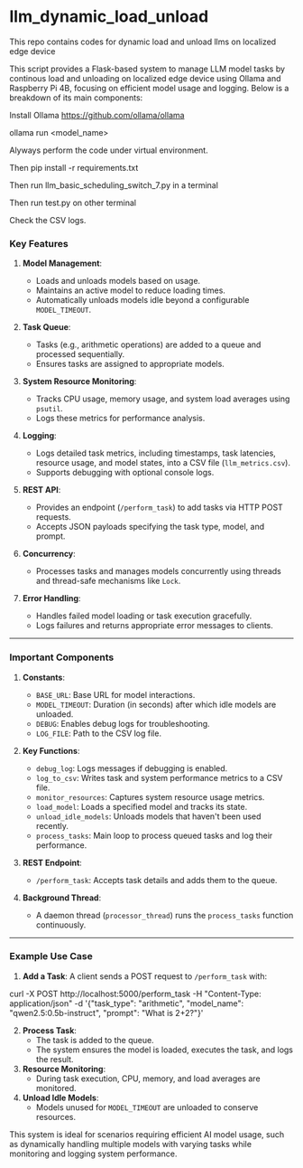 # llm_dynamic_load_unload
This repo contains codes for dynamic load and unload llms on localized edge device

This script provides a Flask-based system to manage LLM model tasks by continous load and unloading on localized edge device using Ollama and Raspberry Pi 4B, focusing on efficient model usage and logging. Below is a breakdown of its main components:

Install Ollama https://github.com/ollama/ollama

ollama run <model_name>

Alyways perform the code under virtual environment.

Then pip install -r requirements.txt

Then run llm_basic_scheduling_switch_7.py in a terminal

Then run test.py on other terminal

Check the CSV logs.

### **Key Features**
1. **Model Management**:
   - Loads and unloads models based on usage.
   - Maintains an active model to reduce loading times.
   - Automatically unloads models idle beyond a configurable `MODEL_TIMEOUT`.

2. **Task Queue**:
   - Tasks (e.g., arithmetic operations) are added to a queue and processed sequentially.
   - Ensures tasks are assigned to appropriate models.

3. **System Resource Monitoring**:
   - Tracks CPU usage, memory usage, and system load averages using `psutil`.
   - Logs these metrics for performance analysis.

4. **Logging**:
   - Logs detailed task metrics, including timestamps, task latencies, resource usage, and model states, into a CSV file (`llm_metrics.csv`).
   - Supports debugging with optional console logs.

5. **REST API**:
   - Provides an endpoint (`/perform_task`) to add tasks via HTTP POST requests.
   - Accepts JSON payloads specifying the task type, model, and prompt.

6. **Concurrency**:
   - Processes tasks and manages models concurrently using threads and thread-safe mechanisms like `Lock`.

7. **Error Handling**:
   - Handles failed model loading or task execution gracefully.
   - Logs failures and returns appropriate error messages to clients.

---

### **Important Components**
1. **Constants**:
   - `BASE_URL`: Base URL for model interactions.
   - `MODEL_TIMEOUT`: Duration (in seconds) after which idle models are unloaded.
   - `DEBUG`: Enables debug logs for troubleshooting.
   - `LOG_FILE`: Path to the CSV log file.

2. **Key Functions**:
   - `debug_log`: Logs messages if debugging is enabled.
   - `log_to_csv`: Writes task and system performance metrics to a CSV file.
   - `monitor_resources`: Captures system resource usage metrics.
   - `load_model`: Loads a specified model and tracks its state.
   - `unload_idle_models`: Unloads models that haven't been used recently.
   - `process_tasks`: Main loop to process queued tasks and log their performance.

3. **REST Endpoint**:
   - `/perform_task`: Accepts task details and adds them to the queue.

4. **Background Thread**:
   - A daemon thread (`processor_thread`) runs the `process_tasks` function continuously.

---

### **Example Use Case**
1. **Add a Task**:
   A client sends a POST request to `/perform_task` with:
   
curl -X POST http://localhost:5000/perform_task -H "Content-Type: application/json"   -d '{"task_type": "arithmetic", "model_name": "qwen2.5:0.5b-instruct", "prompt": "What is 2+2?"}'
   
2. **Process Task**:
   - The task is added to the queue.
   - The system ensures the model is loaded, executes the task, and logs the result.
3. **Resource Monitoring**:
   - During task execution, CPU, memory, and load averages are monitored.
4. **Unload Idle Models**:
   - Models unused for `MODEL_TIMEOUT` are unloaded to conserve resources.

This system is ideal for scenarios requiring efficient AI model usage, such as dynamically handling multiple models with varying tasks while monitoring and logging system performance.
